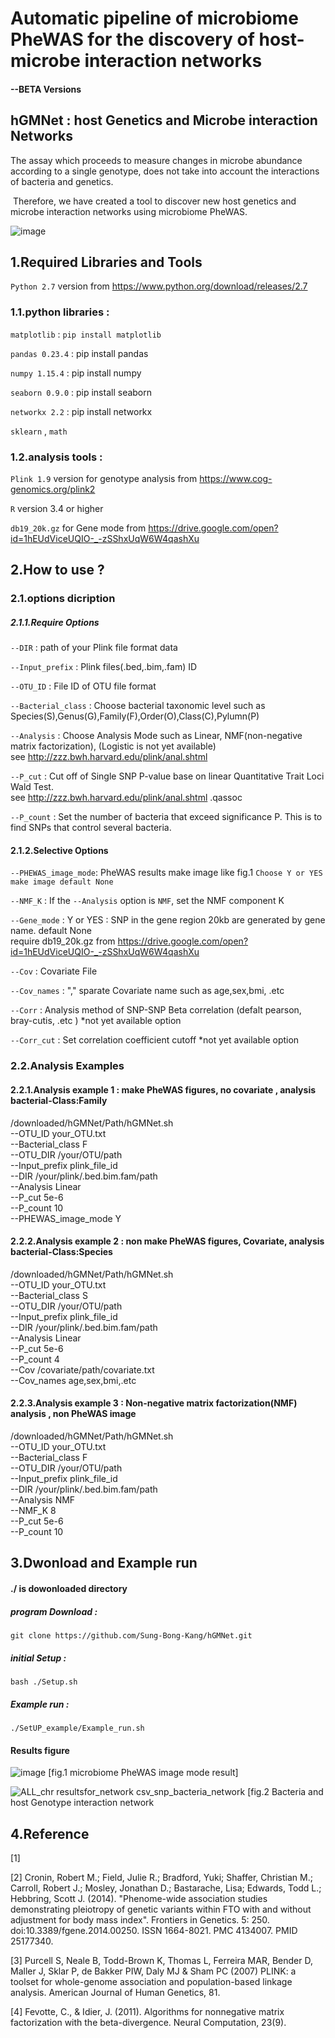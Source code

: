 # Automatic pipeline of microbiome PheWAS for the discovery of host-microbe interaction networks  
#### --BETA Versions
## hGMNet : host Genetics and Microbe interaction Networks 
 
 The assay which proceeds to measure changes in microbe abundance according to a single genotype, does not take into account the interactions of bacteria and genetics.
 
 Therefore, we have created a tool to discover new host genetics and microbe interaction networks using microbiome PheWAS.
 
![image](https://user-images.githubusercontent.com/51352117/64018100-6c902700-cb66-11e9-8d2f-c99823794e8e.png)

 
## 1.Required Libraries and Tools

`Python 2.7` version from https://www.python.org/download/releases/2.7

### 1.1.python libraries : 

 `matplotlib`  :  `pip install matplotlib`
 
 `pandas 0.23.4`  : pip install pandas
 
 `numpy 1.15.4`  :  pip install numpy
 
 `seaborn 0.9.0` :  pip install seaborn
 
 `networkx 2.2`  :  pip install networkx
 
 `sklearn` , `math`

### 1.2.analysis tools :

`Plink 1.9` version for genotype analysis from https://www.cog-genomics.org/plink2

`R` version 3.4 or higher 

`db19_20k.gz` for Gene mode from  https://drive.google.com/open?id=1hEUdViceUQIO-_-zSShxUqW6W4qashXu

## 2.How to use ?
### 2.1.options dicription 
##### 2.1.1.Require Options
 `--DIR`              : path of your Plink file format data 
 
 `--Input_prefix`     : Plink files(.bed,.bim,.fam) ID
 
 `--OTU_ID`           : File ID of OTU file format       
 
 `--Bacterial_class`  : Choose bacterial taxonomic level such as Species(S),Genus(G),Family(F),Order(O),Class(C),Pylumn(P)
 
 `--Analysis`         : Choose Analysis Mode such as Linear, NMF(non-negative matrix factorization), (Logistic is not yet available) \
                       see http://zzz.bwh.harvard.edu/plink/anal.shtml 
                       
 `--P_cut`            : Cut off of Single SNP P-value base on linear Quantitative Trait Loci Wald Test.\
                       see http://zzz.bwh.harvard.edu/plink/anal.shtml .qassoc
                       
 `--P_count`          : Set the number of bacteria that exceed significance P. This is to find SNPs that control several bacteria.
 
 #### 2.1.2.Selective Options
 
 `--PHEWAS_image_mode`: PheWAS results make image like fig.1     `Choose Y or YES make image default None`
 
 `--NMF_K`            : If the `--Analysis` option is `NMF`, set the NMF component K
 
 `--Gene_mode`        : Y or YES : SNP in the gene region 20kb are generated by gene name. default None \
                       require db19_20k.gz from https://drive.google.com/open?id=1hEUdViceUQIO-_-zSShxUqW6W4qashXu
 
 `--Cov`              : Covariate File 
 
 `--Cov_names`        : "," sparate Covariate name such as age,sex,bmi, .etc
 
 `--Corr`             : Analysis method of SNP-SNP Beta correlation (defalt pearson, bray-cutis, .etc )  *not yet available option
 
 `--Corr_cut`         : Set correlation coefficient cutoff  *not yet available option

### 2.2.Analysis Examples
#### 2.2.1.Analysis example 1 : make PheWAS figures, no covariate , analysis bacterial-Class:Family
/downloaded/hGMNet/Path/hGMNet.sh \
    --OTU_ID your_OTU.txt \
    --Bacterial_class F \
    --OTU_DIR /your/OTU/path \
    --Input_prefix plink_file_id \
    --DIR /your/plink/.bed.bim.fam/path \
    --Analysis Linear \
    --P_cut 5e-6 \
    --P_count 10 \
    --PHEWAS_image_mode Y
        
#### 2.2.2.Analysis example 2 : non make PheWAS figures, Covariate, analysis bacterial-Class:Species
/downloaded/hGMNet/Path/hGMNet.sh \
    --OTU_ID your_OTU.txt \
    --Bacterial_class S \
    --OTU_DIR /your/OTU/path \
    --Input_prefix plink_file_id \
    --DIR /your/plink/.bed.bim.fam/path \
    --Analysis Linear \
    --P_cut 5e-6 \
    --P_count 4 \
    --Cov /covariate/path/covariate.txt \
    --Cov_names age,sex,bmi,.etc
    
#### 2.2.3.Analysis example 3 : Non-negative matrix factorization(NMF) analysis , non PheWAS image 
/downloaded/hGMNet/Path/hGMNet.sh \
    --OTU_ID your_OTU.txt \
    --Bacterial_class F \
    --OTU_DIR /your/OTU/path \
    --Input_prefix plink_file_id \
    --DIR /your/plink/.bed.bim.fam/path \
    --Analysis NMF \
    --NMF_K 8 \
    --P_cut 5e-6 \
    --P_count 10 
    
    
## 3.Dwonload and Example run    
#### ./ is dowonloaded directory 

##### program Download :

`git clone https://github.com/Sung-Bong-Kang/hGMNet.git`

##### initial Setup : 

`bash ./Setup.sh`

##### Example run :

`./SetUP_example/Example_run.sh`  

#### Results figure

![image](https://user-images.githubusercontent.com/51352117/64018954-d3aedb00-cb68-11e9-9506-c16b18a1b5de.png)
[fig.1 microbiome PheWAS image mode result]

![ALL_chr resultsfor_network csv_snp_bacteria_network](https://user-images.githubusercontent.com/51352117/64018795-5aaf8380-cb68-11e9-984e-d138e42b7ca3.png)
[fig.2 Bacteria and host Genotype interaction network

## 4.Reference 
 [1]
 
 [2]  Cronin, Robert M.; Field, Julie R.; Bradford, Yuki; Shaffer, Christian M.; Carroll, Robert J.; Mosley, Jonathan D.; Bastarache,         Lisa; Edwards, Todd L.; Hebbring, Scott J. (2014). "Phenome-wide association studies demonstrating pleiotropy of genetic variants       within FTO with and without adjustment for body mass index". Frontiers in Genetics. 5: 250. doi:10.3389/fgene.2014.00250. ISSN           1664-8021. PMC 4134007. PMID 25177340.
 
 [3] Purcell S, Neale B, Todd-Brown K, Thomas L, Ferreira MAR, Bender D, Maller J, Sklar P, de Bakker PIW, Daly MJ & Sham PC (2007) 
      PLINK: a toolset for whole-genome association and population-based linkage analysis. American Journal of Human Genetics, 81.
  
 [4] Fevotte, C., & Idier, J. (2011). Algorithms for nonnegative matrix factorization with the beta-divergence. Neural Computation, 23(9).
